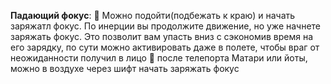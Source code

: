 **Падающий фокус**:
:small_orange_diamond: Можно подойти(подбежать к краю) и начать заряжатл фокус. По инерции вы продолжите движение, но уже начнете заряжать фокус. Это позволит вам упасть вниз с сэкономив время на его зарядку, по сути можно активировать даже в полете, чтобы враг от неожиданности получил в лицо
:small_orange_diamond: после телепорта Матари или йоты, можно в воздухе через шифт начать заряжать фокус